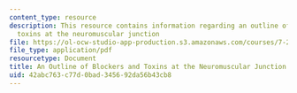 ```yaml
---
content_type: resource
description: This resource contains information regarding an outline of blockers and
  toxins at the neuromuscular junction
file: https://ol-ocw-studio-app-production.s3.amazonaws.com/courses/7-29j-cellular-neurobiology-spring-2012/42abc763c77d0bad345692da56b43cb8_MIT7_29JS12_blockersToxins.pdf
file_type: application/pdf
resourcetype: Document
title: An Outline of Blockers and Toxins at the Neuromuscular Junction
uid: 42abc763-c77d-0bad-3456-92da56b43cb8
---
```


